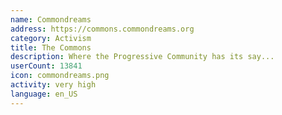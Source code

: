 ```yaml
---
name: Commondreams
address: https://commons.commondreams.org
category: Activism
title: The Commons
description: Where the Progressive Community has its say...
userCount: 13841
icon: commondreams.png
activity: very high
language: en_US
---
```

